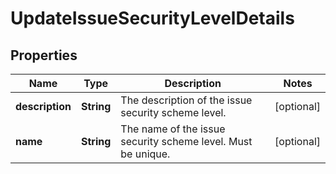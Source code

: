 # UpdateIssueSecurityLevelDetails

## Properties
Name | Type | Description | Notes
------------ | ------------- | ------------- | -------------
**description** | **String** | The description of the issue security scheme level. |  [optional]
**name** | **String** | The name of the issue security scheme level. Must be unique. |  [optional]
